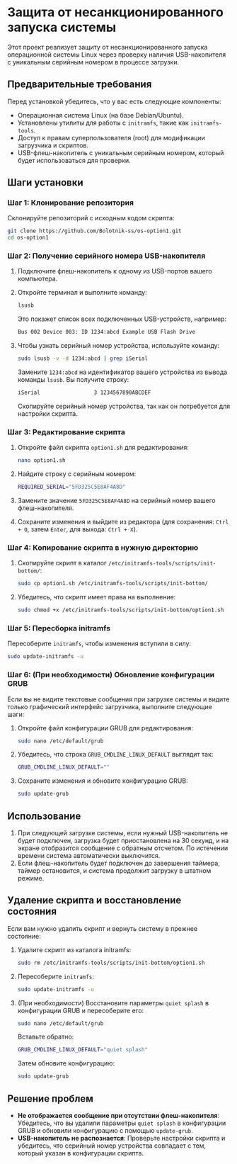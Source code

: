 # Защита от несанкционированного запуска системы

Этот проект реализует защиту от несанкционированного запуска операционной системы Linux через проверку наличия USB-накопителя с уникальным серийным номером в процессе загрузки.

## Предварительные требования

Перед установкой убедитесь, что у вас есть следующие компоненты:

- Операционная система Linux (на базе Debian/Ubuntu).
- Установлены утилиты для работы с `initramfs`, такие как `initramfs-tools`.
- Доступ к правам суперпользователя (root) для модификации загрузчика и скриптов.
- USB-флеш-накопитель с уникальным серийным номером, который будет использоваться для проверки.

## Шаги установки

### Шаг 1: Клонирование репозитория

Склонируйте репозиторий с исходным кодом скрипта:

```bash
git clone https://github.com/Bolotnik-ss/os-option1.git
cd os-option1
```

### Шаг 2: Получение серийного номера USB-накопителя

1. Подключите флеш-накопитель к одному из USB-портов вашего компьютера.
2. Откройте терминал и выполните команду:
   
   ```bash
   lsusb
   ```
   Это покажет список всех подключенных USB-устройств, например:

   ```bash
   Bus 002 Device 003: ID 1234:abcd Example USB Flash Drive
   ```

3. Чтобы узнать серийный номер устройства, используйте команду:

   ```bash
   sudo lsusb -v -d 1234:abcd | grep iSerial
   ```

   Замените `1234:abcd` на идентификатор вашего устройства из вывода команды `lsusb`. Вы получите строку:

   ```bash
   iSerial                 3 1234567890ABCDEF
   ```

   Скопируйте серийный номер устройства, так как он потребуется для настройки скрипта.

### Шаг 3: Редактирование скрипта

1. Откройте файл скрипта `option1.sh` для редактирования:

   ```bash
   nano option1.sh
   ```

2. Найдите строку с серийным номером:

   ```bash
   REQUIRED_SERIAL="5FD325C5E8AF4A8D"
   ```

3. Замените значение `5FD325C5E8AF4A8D` на серийный номер вашего флеш-накопителя.

4. Сохраните изменения и выйдите из редактора (для сохранения: `Ctrl + O`, затем `Enter`, для выхода: `Ctrl + X`).

### Шаг 4: Копирование скрипта в нужную директорию

1. Скопируйте скрипт в каталог `/etc/initramfs-tools/scripts/init-bottom/`:

   ```bash
   sudo cp option1.sh /etc/initramfs-tools/scripts/init-bottom/
   ```

2. Убедитесь, что скрипт имеет права на выполнение:

   ```bash
   sudo chmod +x /etc/initramfs-tools/scripts/init-bottom/option1.sh
   ```

### Шаг 5: Пересборка initramfs

Пересоберите `initramfs`, чтобы изменения вступили в силу:

```bash
sudo update-initramfs -u
```

### Шаг 6: (При необходимости) Обновление конфигурации GRUB

Если вы не видите текстовые сообщения при загрузке системы и видите только графический интерфейс загрузчика, выполните следующие шаги:

1. Откройте файл конфигурации GRUB для редактирования:

   ```bash
   sudo nano /etc/default/grub
   ```

2. Убедитесь, что строка `GRUB_CMDLINE_LINUX_DEFAULT` выглядит так:

   ```bash
   GRUB_CMDLINE_LINUX_DEFAULT=""
   ```

3. Сохраните изменения и обновите конфигурацию GRUB:

   ```bash
   sudo update-grub
   ```

## Использование

1. При следующей загрузке системы, если нужный USB-накопитель не будет подключен, загрузка будет приостановлена на 30 секунд, и на экране отобразится сообщение с обратным отсчетом. По истечении времени система автоматически выключится.
2. Если флеш-накопитель будет подключен до завершения таймера, таймер остановится, и система продолжит загрузку в штатном режиме.

## Удаление скрипта и восстановление состояния

Если вам нужно удалить скрипт и вернуть систему в прежнее состояние:

1. Удалите скрипт из каталога initramfs:

   ```bash
   sudo rm /etc/initramfs-tools/scripts/init-bottom/option1.sh
   ```

2. Пересоберите `initramfs`:

   ```bash
   sudo update-initramfs -u
   ```

3. (При необходимости) Восстановите параметры `quiet splash` в конфигурации GRUB и пересоберите его:

   ```bash
   sudo nano /etc/default/grub
   ```

   Вставьте обратно:

   ```bash
   GRUB_CMDLINE_LINUX_DEFAULT="quiet splash"
   ```

   Затем обновите конфигурацию:

   ```bash
   sudo update-grub
   ```

## Решение проблем

- **Не отображается сообщение при отсутствии флеш-накопителя**: Убедитесь, что вы удалили параметры `quiet splash` в конфигурации GRUB и обновили конфигурацию с помощью `update-grub`.
- **USB-накопитель не распознается**: Проверьте настройки скрипта и убедитесь, что серийный номер устройства совпадает с тем, который указан в конфигурации скрипта.
